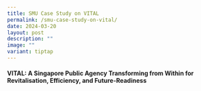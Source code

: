 ```yaml
---
title: SMU Case Study on VITAL
permalink: /smu-case-study-on-vital/
date: 2024-03-20
layout: post
description: ""
image: ""
variant: tiptap
---
```

<h4>VITAL: A Singapore Public Agency Transforming from Within for Revitalisation, Efficiency, and Future-Readiness</h4>
<p></p>